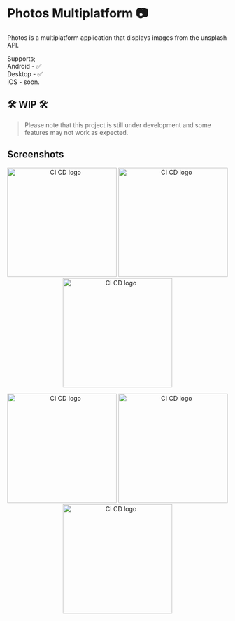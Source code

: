 # Photos Multiplatform :camera:

Photos is a multiplatform application that displays images from the unsplash API.

Supports;\
Android - ✅\
Desktop - ✅\
iOS - soon.

## 🛠️ WIP 🛠️
> Please note that this project is still under development and some features may not work as expected.

## Screenshots

<p align="center">
         <tr>
          <img src="https://user-images.githubusercontent.com/59829833/183667022-3149321e-828f-4b87-a249-7729c7cc6b38.jpg" alt="CI CD logo" width="250">
          <img src="https://user-images.githubusercontent.com/59829833/183674325-d1655275-8c68-4ff1-aedc-a2d0f173d58e.jpg" alt="CI CD logo" width="250">
          <img src="https://user-images.githubusercontent.com/59829833/183674545-a0d17a94-5c46-4b64-b8bb-dfc27a2fa489.jpg" alt="CI CD logo" width="250">
         </tr>
</p>

<p align="center">
         <tr>
         <img src="https://user-images.githubusercontent.com/59829833/190867012-9f3f4a34-11df-492c-8201-ad53e2d28bfd.jpg" alt="CI CD logo" width="250">
         <img src="https://user-images.githubusercontent.com/59829833/190866994-b8a81410-b8e7-4365-b819-886fd4ba4208.jpg" alt="CI CD logo" width="250">
          <img src="https://user-images.githubusercontent.com/59829833/190866966-e814d917-dbb5-4c13-9198-16f3f1f5bd39.jpg" alt="CI CD logo" width="250">
         </tr>
</p>